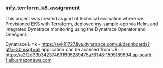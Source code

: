 ### infy_terrform_k8_assignment ###

This project was created as part of technical evaluation where we Provisioned EKS with Terraform, deployed my-sample-app via Helm, and integrated Dynatrace monitoring using the Dynatrace Operator and OneAgent.

Dynatrace Link - https://avk11727.live.dynatrace.com/ui/dashboards?gtf=-30m&gf=all
application can be accesed from URL - https://a2f2e33b342374691995289475a76148-1595189594.ap-south-1.elb.amazonaws.com
